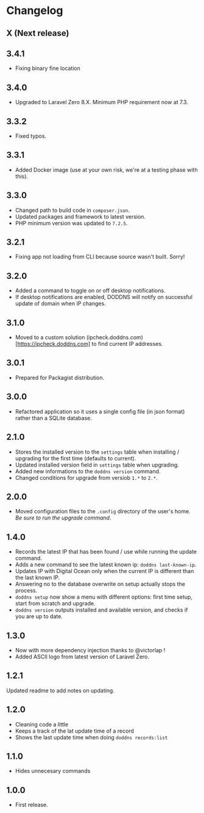 # Changelog

## X (Next release)

## 3.4.1

- Fixing binary fine location

## 3.4.0

- Upgraded to Laravel Zero 8.X. Minimum PHP requirement now at 7.3.

## 3.3.2

-   Fixed typos.

## 3.3.1

-   Added Docker image (use at your own risk, we're at a testing phase with this).

## 3.3.0

-   Changed path to build code in `composer.json`.
-   Updated packages and framework to latest version.
-   PHP minimum version was updated to `7.2.5`.

## 3.2.1

-   Fixing app not loading from CLI because source wasn't built. Sorry!

## 3.2.0

-   Added a command to toggle on or off desktop notifications.
-   If desktop notifications are enabled, DODDNS will notify on successful update of domain when IP changes.

## 3.1.0

-   Moved to a custom solution (ipcheck.doddns.com)[https://ipcheck.doddns.com] to find current IP addresses.

## 3.0.1

-   Prepared for Packagist distribution.

## 3.0.0

-   Refactored application so it uses a single config file (in json format) rather than a SQLite database.

## 2.1.0

-   Stores the installed version to the `settings` table when installing / upgrading for the first time (defaults to current).
-   Updated installed version field in `settings` table when upgrading.
-   Added new informations to the `doddns version` command.
-   Changed conditions for upgrade from versiob `1.*` to `2.*`.

## 2.0.0

-   Moved configuration files to the `.config` directory of the user's home. _Be sure to run the upgrade command_.

## 1.4.0

-   Records the latest IP that has been found / use while running the update command.
-   Adds a new command to see the latest known ip: `doddns last-known-ip`.
-   Updates IP with Digital Ocean only when the current IP is different than the last known IP.
-   Answering no to the database overwrite on setup actually stops the process.
-   `doddns setup` now show a menu with different options: first time setup, start from scratch and upgrade.
-   `doddns version` outputs installed and available version, and checks if you are up to date.

## 1.3.0

-   Now with more dependency injection thanks to @victorlap !
-   Added ASCII logo from latest version of Laravel Zero.

## 1.2.1

Updated readme to add notes on updating.

## 1.2.0

-   Cleaning code a little
-   Keeps a track of the lat update time of a record
-   Shows the last update time when doing `doddns records:list`

## 1.1.0

-   Hides unnecesary commands

## 1.0.0

-   First release.
